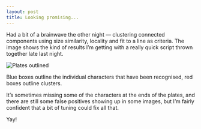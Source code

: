 ```yaml
---
layout: post
title: Looking promising...
---
```

Had a bit of a brainwave the other night — clustering connected components
using size similarity, locality and fit to a line as criteria. The image shows
the kind of results I’m getting with a really quick script thrown together late
last night.

![Plates outlined](https://farm3.static.flickr.com/2656/3949212304_937b7dd91f.jpg)

Blue boxes outline the individual characters that have been recognised, red
boxes outline clusters.

It’s sometimes missing some of the characters at the ends of the plates, and
there are still some false positives showing up in some images, but I’m fairly
confident that a bit of tuning could fix all that.

Yay!
